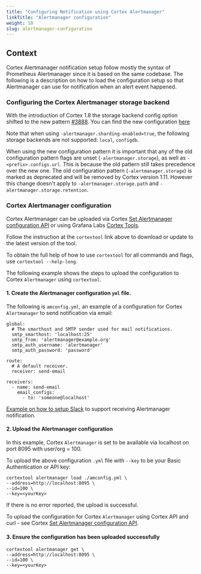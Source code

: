 ```yaml
---
title: "Configuring Notification using Cortex Alertmanager"
linkTitle: "Alertmanager configuration"
weight: 10
slug: alertmanager-configuration
---
```


## Context

Cortex Alertmanager notification setup follow mostly the syntax of Prometheus Alertmanager since it is based on the same codebase.  The following is a description on how to load the configuration setup so that Alertmanager can use for notification when an alert event happened.

### Configuring the Cortex Alertmanager storage backend

With the introduction of Cortex 1.8 the storage backend config option shifted to the new pattern [#3888](https://github.com/cortexproject/cortex/pull/3888). You can find the new configuration [here](../configuration/config-file-reference.md#alertmanager_storage_config)

Note that when using `-alertmanager.sharding-enabled=true`, the following storage backends are not supported: `local`, `configdb`.

When using the new configuration pattern it is important that any of the old configuration pattern flags are unset (`-alertmanager.storage`), as well as `-<prefix>.configs.url`. This is because the old pattern still takes precedence over the new one. The old configuration pattern (`-alertmanager.storage`) is marked as deprecated and will be removed by Cortex version 1.11. However this change doesn't apply to `-alertmanager.storage.path` and `-alertmanager.storage.retention`.

### Cortex Alertmanager configuration

Cortex Alertmanager can be uploaded via Cortex [Set Alertmanager  configuration API](../api/_index.md#set-alertmanager-configuration) or using Grafana Labs [Cortex Tools](https://github.com/grafana/cortex-tools).

Follow the instruction at the `cortextool` link above to download or update to the latest version of the tool.

To obtain the full help of how to use `cortextool` for all commands and flags, use
`cortextool --help-long`.

The following example shows the steps to upload the configuration to Cortex `Alertmanager` using `cortextool`.

#### 1. Create the Alertmanager configuration `yml` file.

The following is `amconfig.yml`, an example of a configuration for Cortex `Alertmanager` to send notification via email:

```
global:
  # The smarthost and SMTP sender used for mail notifications.
  smtp_smarthost: 'localhost:25'
  smtp_from: 'alertmanager@example.org'
  smtp_auth_username: 'alertmanager'
  smtp_auth_password: 'password'

route:
  # A default receiver.
  receiver: send-email

receivers:
  - name: send-email
    email_configs:
      - to: 'someone@localhost'
```

[Example on how to setup Slack](https://grafana.com/blog/2020/02/25/step-by-step-guide-to-setting-up-prometheus-alertmanager-with-slack-pagerduty-and-gmail/#:~:text=To%20set%20up%20alerting%20in,to%20receive%20notifications%20from%20Alertmanager.) to support receiving Alertmanager notification.

#### 2. Upload the Alertmanager configuration

In this example,  Cortex `Alertmanager` is set to be available via localhost on port 8095 with user/org = 100.

To upload the above configuration `.yml` file with `--key` to be your Basic Authentication or API key:

```
cortextool alertmanager load ./amconfig.yml \
--address=http://localhost:8095 \
--id=100 \
--key=<yourKey>
```
If there is no error reported, the upload is successful.

To upload the configuration for Cortex `Alertmanager` using Cortex API and curl - see Cortex [Set Alertmanager configuration API](https://cortexmetrics.io/docs/api/#set-alertmanager-configuration).

#### 3. Ensure the configuration has been uploaded successfully

```
cortextool alertmanager get \
--address=http://localhost:8095 \
--id=100 \
--key=<yourKey>
```

